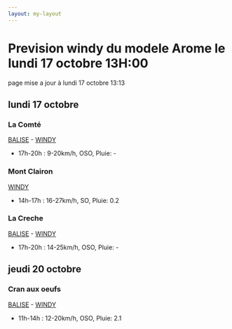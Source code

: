 ```yaml
---
layout: my-layout
---
```



# Prevision windy du modele Arome le lundi 17 octobre 13H:00
page mise a jour à lundi 17 octobre 13:13

## lundi 17 octobre

### La Comté

[BALISE](https://balisemeteo.com/balise.php?idBalise=) -  [WINDY](https://windy.com/50.426/2.500?50.025,2.499,8)

- 17h-20h : 9-20km/h, OSO, Pluie: -


### Mont Clairon

 [WINDY](https://windy.com/49.919/2.729?49.515,2.730,8,m:e2magfH)

- 14h-17h : 16-27km/h, SO, Pluie: 0.2


### La Creche

[BALISE](https://www.meteociel.fr/temps-reel/obs_villes.php?code2=7004) -  [WINDY](https://windy.com/50.751/1.606?50.352,1.604,8,m:e3KagdP)

- 17h-20h : 14-25km/h, OSO, Pluie: -



## jeudi 20 octobre

### Cran aux oeufs

[BALISE](https://www.meteociel.fr/temps-reel/obs_villes.php?code2=7004) -  [WINDY](https://windy.com/50.847/1.584?50.451,1.582,8,m:e3TagdN)

- 11h-14h : 12-20km/h, OSO, Pluie: 2.1



